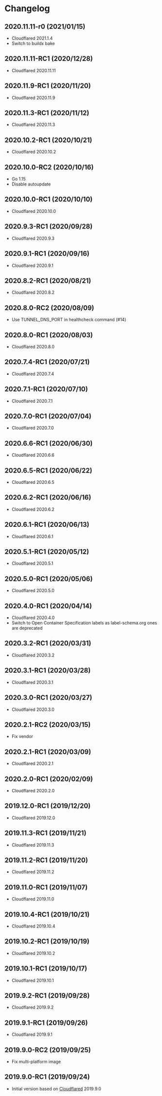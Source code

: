 # Changelog

## 2020.11.11-r0 (2021/01/15)

* Cloudflared 2021.1.4
* Switch to buildx bake

## 2020.11.11-RC1 (2020/12/28)

* Cloudflared 2020.11.11

## 2020.11.9-RC1 (2020/11/20)

* Cloudflared 2020.11.9

## 2020.11.3-RC1 (2020/11/12)

* Cloudflared 2020.11.3

## 2020.10.2-RC1 (2020/10/21)

* Cloudflared 2020.10.2

## 2020.10.0-RC2 (2020/10/16)

* Go 1.15
* Disable autoupdate

## 2020.10.0-RC1 (2020/10/10)

* Cloudflared 2020.10.0

## 2020.9.3-RC1 (2020/09/28)

* Cloudflared 2020.9.3

## 2020.9.1-RC1 (2020/09/16)

* Cloudflared 2020.9.1

## 2020.8.2-RC1 (2020/08/21)

* Cloudflared 2020.8.2

## 2020.8.0-RC2 (2020/08/09)

* Use TUNNEL_DNS_PORT in healthcheck command (#14)

## 2020.8.0-RC1 (2020/08/03)

* Cloudflared 2020.8.0

## 2020.7.4-RC1 (2020/07/21)

* Cloudflared 2020.7.4

## 2020.7.1-RC1 (2020/07/10)

* Cloudflared 2020.7.1

## 2020.7.0-RC1 (2020/07/04)

* Cloudflared 2020.7.0

## 2020.6.6-RC1 (2020/06/30)

* Cloudflared 2020.6.6

## 2020.6.5-RC1 (2020/06/22)

* Cloudflared 2020.6.5

## 2020.6.2-RC1 (2020/06/16)

* Cloudflared 2020.6.2

## 2020.6.1-RC1 (2020/06/13)

* Cloudflared 2020.6.1

## 2020.5.1-RC1 (2020/05/12)

* Cloudflared 2020.5.1

## 2020.5.0-RC1 (2020/05/06)

* Cloudflared 2020.5.0

## 2020.4.0-RC1 (2020/04/14)

* Cloudflared 2020.4.0
* Switch to Open Container Specification labels as label-schema.org ones are deprecated

## 2020.3.2-RC1 (2020/03/31)

* Cloudflared 2020.3.2

## 2020.3.1-RC1 (2020/03/28)

* Cloudflared 2020.3.1

## 2020.3.0-RC1 (2020/03/27)

* Cloudflared 2020.3.0

## 2020.2.1-RC2 (2020/03/15)

* Fix vendor

## 2020.2.1-RC1 (2020/03/09)

* Cloudflared 2020.2.1

## 2020.2.0-RC1 (2020/02/09)

* Cloudflared 2020.2.0

## 2019.12.0-RC1 (2019/12/20)

* Cloudflared 2019.12.0

## 2019.11.3-RC1 (2019/11/21)

* Cloudflared 2019.11.3

## 2019.11.2-RC1 (2019/11/20)

* Cloudflared 2019.11.2

## 2019.11.0-RC1 (2019/11/07)

* Cloudflared 2019.11.0

## 2019.10.4-RC1 (2019/10/21)

* Cloudflared 2019.10.4

## 2019.10.2-RC1 (2019/10/19)

* Cloudflared 2019.10.2

## 2019.10.1-RC1 (2019/10/17)

* Cloudflared 2019.10.1

## 2019.9.2-RC1 (2019/09/28)

* Cloudflared 2019.9.2

## 2019.9.1-RC1 (2019/09/26)

* Cloudflared 2019.9.1

## 2019.9.0-RC2 (2019/09/25)

* Fix multi-platform image

## 2019.9.0-RC1 (2019/09/24)

* Initial version based on [Cloudflared](https://github.com/cloudflare/cloudflared) 2019.9.0
